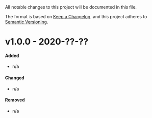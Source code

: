 All notable changes to this project will be documented in this file.

The format is based on [Keep a Changelog](https://keepachangelog.com/en/1.0.0/), and this project adheres to [Semantic Versioning](https://semver.org/spec/v2.0.0.html).

# v1.0.0 - 2020-??-??
#### Added
- n/a

#### Changed
- n/a

#### Removed
- n/a
